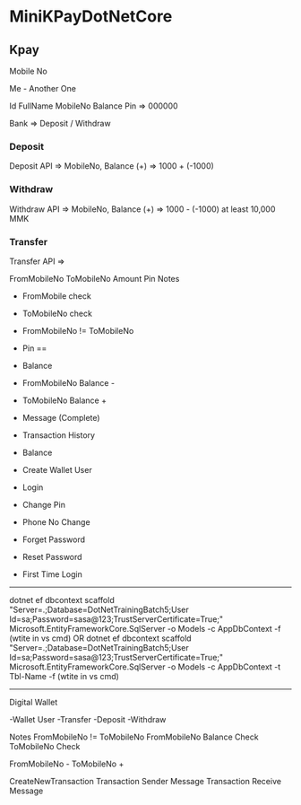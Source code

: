 # MiniKPayDotNetCore

## Kpay
Mobile No

Me - Another One

Id FullName MobileNo Balance Pin => 000000

Bank => Deposit / Withdraw

### Deposit
Deposit API => MobileNo, Balance (+) => 1000 + (-1000)

### Withdraw
Withdraw API => MobileNo, Balance (+) => 1000 - (-1000) at least 10,000 MMK

### Transfer
Transfer API =>

FromMobileNo
ToMobileNo 
Amount 
Pin 
Notes

- FromMobile check
- ToMobileNo check
- FromMobileNo != ToMobileNo
- Pin ==
- Balance
- FromMobileNo Balance -
- ToMobileNo Balance +
- Message (Complete)
- Transaction History

- Balance
- Create Wallet User
- Login
- Change Pin
- Phone No Change
- Forget Password
- Reset Password
- First Time Login


-------------------------------

dotnet ef dbcontext scaffold "Server=.;Database=DotNetTrainingBatch5;User Id=sa;Password=sasa@123;TrustServerCertificate=True;" Microsoft.EntityFrameworkCore.SqlServer -o Models -c AppDbContext -f (wtite in vs cmd)
OR
dotnet ef dbcontext scaffold "Server=.;Database=DotNetTrainingBatch5;User Id=sa;Password=sasa@123;TrustServerCertificate=True;" Microsoft.EntityFrameworkCore.SqlServer -o Models -c AppDbContext -t Tbl-Name -f (wtite in vs cmd)

-------------------------------


Digital Wallet 

-Wallet User
-Transfer
-Deposit
-Withdraw

Notes 
FromMobileNo != ToMobileNo
FromMobileNo Balance Check
ToMobileNo Check

FromMobileNo -
ToMobileNo +

CreateNewTransaction
Transaction Sender Message
Transaction Receive Message

